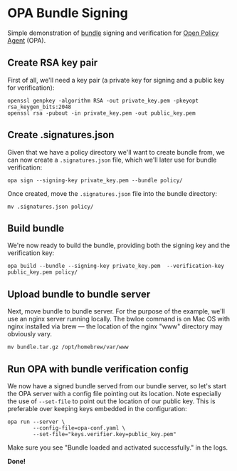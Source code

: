 # OPA Bundle Signing

Simple demonstration of [bundle](https://www.openpolicyagent.org/docs/latest/management-bundles/)
signing and verification for [Open Policy Agent](https://www.openpolicyagent.org/) (OPA).

## Create RSA key pair

First of all, we'll need a key pair (a private key for signing and a public key for verification):

```shell
openssl genpkey -algorithm RSA -out private_key.pem -pkeyopt rsa_keygen_bits:2048
openssl rsa -pubout -in private_key.pem -out public_key.pem
```

## Create .signatures.json

Given that we have a policy directory we'll want to create bundle from, we can now create a
`.signatures.json` file, which we'll later use for bundle verification:

```shell
opa sign --signing-key private_key.pem --bundle policy/
```
Once created, move the `.signatures.json` file into the bundle directory:
```shell
mv .signatures.json policy/
```

## Build bundle

We're now ready to build the bundle, providing both the signing key and the verification key:

```shell
opa build --bundle --signing-key private_key.pem  --verification-key public_key.pem policy/
```

## Upload bundle to bundle server

Next, move bundle to bundle server. For the purpose of the example, we'll use an nginx
server running locally. The bwloe command is on Mac OS with nginx installed via brew —
the location of the nginx "www" directory may obviously vary.

```shell
mv bundle.tar.gz /opt/homebrew/var/www
```

## Run OPA with bundle verification config

We now have a signed bundle served from our bundle server, so let's start the OPA server
with a config file pointing out its location. Note especially the use of `--set-file` to
point out the location of our public key. This is preferable over keeping keys embedded in
the configuration:

```shell
opa run --server \
        --config-file=opa-conf.yaml \
        --set-file="keys.verifier.key=public_key.pem"
```

Make sure you see "Bundle loaded and activated successfully." in the logs.

**Done!**
